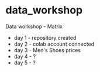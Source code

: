 # data_workshop
Data workshop - Matrix
- day 1 - repository created
- day 2 - colab account connected
- day 3 - Men's Shoes prices
- day 4 - ?
- day 5 - ?

